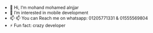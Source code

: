 - 👋 Hi, I’m mohand mohamed alnjjar
- 👀 I’m interested in mobile development
- 📫 📫 You can Reach me on whatsapp: 01205771331 & 01555569804
- ⚡ Fun fact: crazy developer

<!---
mohandalnjjar/mohandalnjjar is a ✨ special ✨ repository because its `README.md` (this file) appears on your GitHub profile.
You can click the Preview link to take a look at your changes.
--->
